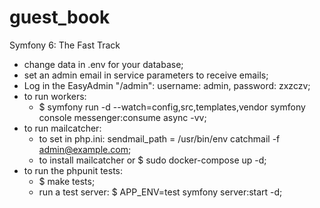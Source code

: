 # guest_book
Symfony 6: The Fast Track

- change data in .env for your database;
- set an admin email in service parameters to receive emails;
- Log in the EasyAdmin "/admin": username: admin, password: zxzczv;
- to run workers:
    - $ symfony run -d --watch=config,src,templates,vendor symfony console messenger:consume async -vv;
- to run mailcatcher:
  - to set in php.ini: sendmail_path = /usr/bin/env catchmail -f admin@example.com;
  - to install mailcatcher or $ sudo docker-compose up -d;
- to run the phpunit tests:
    - $ make tests;
    - run a test server: $ APP_ENV=test symfony server:start -d;
